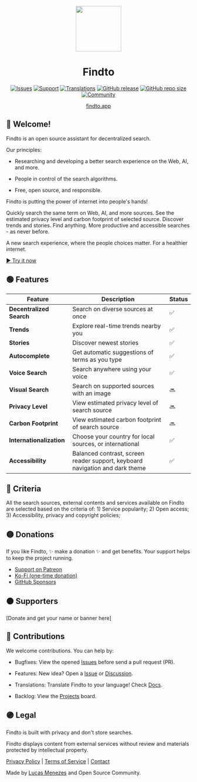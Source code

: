 <div align="center">
<a href="https://findto.app/?utm_source=findto_repo">
<img height="124" src="https://findto.app/icon.svg">
</a>
</div>

<h1 align="center">Findto</h1>

<p align="center">
<a href="https://github.com/lucasm/findto/issues" target="_blank"><img alt="Issues" src="https://img.shields.io/github/issues/lucasm/findto?color=ff9393&logo=github&logoColor=white"></a>
<a href="https://patreon.com/findto" target="_blank"><img alt="Support" src="https://img.shields.io/badge/support-$5-ffff8b?logo=patreon&logoColor=white"></a>
<a href="https://github.com/lucasm/findto/wiki" target="_blank"><img alt="Translations" src="https://img.shields.io/badge/translations-3-82cdff?logo=json&logoColor=white"></a>
<a href="https://github.com/lucasm/findto/releases" target="_blank"><img alt="GitHub release" src="https://img.shields.io/github/v/release/lucasm/findto?label=version&color=71f8ce&logo=github&logoColor=white"></a>
<a href="https://github.com/lucasm/findto" target="_blank"><img alt="GitHub repo size" src="https://img.shields.io/github/repo-size/lucasm/findto?label=size&color=71f8ce&logo=github&logoColor=white"></a>
<a href="https://discord.gg/gEDm5MU6pq" target="_blank"><img alt="Community" src="https://img.shields.io/discord/866829154032812073?color=d0abff&label=community&logo=discord&logoColor=white"></a>
</p>

<p align="center">
<a href="https://findto.app/?utm_source=findto_repo" target="_blank">findto.app</a>
 <br>
</p>

## 👋 Welcome!

Findto is an open source assistant for decentralized search.

Our principles:

- Researching and developing a better search experience on the Web, AI, and more.

- People in control of the search algorithms.

- Free, open source, and responsible.

Findto is putting the power of internet into people's hands!

Quickly search the same term on Web, AI, and more sources. See the estimated privacy level and carbon footprint of selected source. Discover trends and stories. Find anything. More productive and accessible searches - as never before.

A new search experience, where the people choices matter. For a healthier internet.

[▶️ Try it now](https://findto.app/?utm_source=findto_repo)

## 🟢 Features

| Feature                  | Description                                                                  | Status |
| ------------------------ | ---------------------------------------------------------------------------- | ------ |
| **Decentralized Search** | Search on diverse sources at once                                            | ✅     |
| **Trends**               | Explore real-time trends nearby you                                          | ✅     |
| **Stories**              | Discover newest stories                                                      | ✅     |
| **Autocomplete**         | Get automatic suggestions of terms as you type                               | ✅     |
| **Voice Search**         | Search anywhere using your voice                                             | ✅     |
| **Visual Search**        | Search on supported sources with an image                                    | 🔜     |
| **Privacy Level**        | View estimated privacy level of search source                                | 🔜     |
| **Carbon Footprint**     | View estimated carbon footprint of search source                             | 🔜     |
| **Internationalization** | Choose your country for local sources, or international                      | ✅     |
| **Accessibility**        | Balanced contrast, screen reader support, keyboard navigation and dark theme | ✅     |

## 🔵 Criteria

All the search sources, external contents and services available on Findto are selected based on the criteria of: 1) Service popularity; 2) Open access; 3) Accessibility, privacy and copyright policies;

## 🟡 Donations

If you like Findto, ✨ make a donation ✨ and get benefits. Your support helps to keep the project running.

- [Support on Patreon](https://patreon.com/findto)
- [Ko-Fi (one-time donation)](https://ko-fi.com/findto)
- [GitHub Sponsors](https://github.com/sponsors/lucasm)

## 🟠 Supporters

[Donate and get your name or banner here]

## 🔴 Contributions

We welcome contributions. You can help by:

- Bugfixes: View the opened [Issues](https://github.com/lucasm/findto/issues) before send a pull request (PR).

- Features: New idea? Open a [Issue](https://github.com/lucasm/findto/issues) or [Discussion](https://github.com/lucasm/findto/discussions).

- Translations: Translate Findto to your language! Check [Docs](https://github.com/lucasm/findto/wiki).

- Backlog: View the [Projects](https://github.com/lucasm/findto/projects) board.

## 🟣 Legal

Findto is built with privacy and don't store searches.

Findto displays content from external services without review and materials protected by intellectual property.

[Privacy Policy](https://findto.app/privacy) | [Terms of Service](https://findto.app/terms) | [Contact](mailto:opensource@findto.app)

Made by [Lucas Menezes](https://lucasm.dev/?utm_source=findto_app) and Open Source Community.
